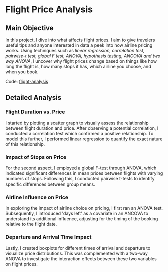 # Flight Price Analysis

## Main Objective
In this project, I dive into what affects flight prices. I aim to give travelers useful tips and anyone interested in data a peek into how airline pricing works. Using techniques  such as *linear regression, correlation test, pairwise-t test, global F test, ANOVA, hypothesis testing, ANCOVA and two way ANOVA*, I uncover why flight prices change based on things like how long the flight is, how many stops it has, which airline you choose, and when you book.

Code: [flight-analysis](flight_price_analysis)

## Detailed Analysis

### Flight Duration vs. Price
I started by plotting a scatter graph to visually assess the relationship between flight duration and price. After observing a potential correlation, I conducted a correlation test which confirmed a positive relationship. To model this further, I performed linear regression to quantify the exact nature of this relationship.

### Impact of Stops on Price
For the second aspect, I employed a global F-test through ANOVA, which indicated significant differences in mean prices between flights with varying numbers of stops. Following this, I conducted pairwise t-tests to identify specific differences between group means.

### Airline Influence on Price
In exploring the impact of airline choice on pricing, I first ran an ANOVA test. Subsequently, I introduced 'days left' as a covariate in an ANCOVA to understand its additional influence, adjusting for the timing of the booking relative to the flight date.

### Departure and Arrival Time Impact
Lastly, I created boxplots for different times of arrival and departure to visualize price distributions. This was complemented with a two-way ANOVA to investigate the interaction effects between these two variables on flight prices.


